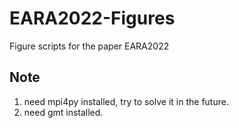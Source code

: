 # EARA2022-Figures

Figure scripts for the paper EARA2022

## Note

1. need mpi4py installed, try to solve it in the future.
2. need gmt installed.
